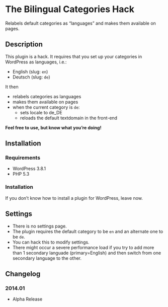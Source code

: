 # The Bilingual Categories Hack

Relabels default categories as “languages” and makes them available on pages.

## Description

This plugin is a hack. It requires that you set up your categories in WordPress as languages, i.e.:

* English (slug: `en`)
* Deutsch (slug: `de`)

It then

* relabels categories as languages
* makes them available on pages
* when the current category is `de`:
    * sets locale to de_DE
    * reloads the default textdomain in the front-end

**Feel free to use, but know what you’re doing!**

## Installation

### Requirements

* WordPress 3.8.1
* PHP 5.3

### Installation

If you don’t know how to install a plugin for WordPress, leave now.

## Settings

* There is no settings page.
* The plugin requires the default category to be `en` and an alternate one to be `de`.
* You can hack this to modify settings.
* There might occur a severe performance load if you try to add more than 1 secondary languade (primary=English) and then switch from one secondary language to the other.

## Changelog

### 2014.01

* Alpha Release
